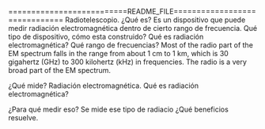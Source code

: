 ==========================README_FILE==============================
Radiotelescopio.
¿Qué es?
Es un dispositivo que puede medir radiación electromagnética dentro de cierto rango de frecuencia.
  Qué tipo de dispositivo, cómo esta construido?
  Qué es radiación electromagnética?
  Qué rango de frecuencias?
     Most of the radio part of the EM spectrum falls in the range from about 1 cm to 1 km, 
     which is 30 gigahertz (GHz) to 300 kilohertz (kHz) in frequencies. The radio is a very broad part of the EM spectrum. 


¿Qué mide?
  Radiación electromagnética.
  Qué es radiación electromagnética?
  
  
¿Para qué medir eso?
  Se mide ese tipo de radiacio
¿Qué beneficios resuelve.
